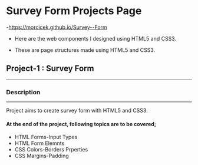 # Survey Form Projects Page

-https://morcicek.github.io/Survey--Form

- Here are the web components I designed using HTML5 and CSS3.

- These are page structures made using HTML5 and CSS3.

## Project-1 : Survey Form

---

### Description

---

Project aims to create survey form with HTML5 and CSS3.

#### At the end of the project, following topics are to be covered;

- HTML Forms-Input Types
- HTML Form Elemnts
- CSS Colors-Borders Prperties
- CSS Margins-Padding
